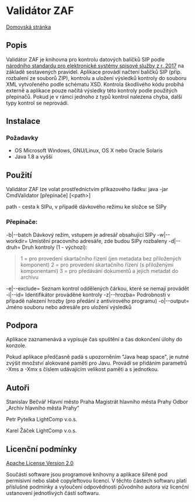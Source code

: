 # Validátor ZAF
[Domovská stránka](https://validatorzaf.github.io/zaf)

## Popis

Validátor ZAF je knihovna pro kontrolu datových balíčků SIP podle 
[národního standardu pro elektronické systémy spisové služby z r.
2017](https://www.mvcr.cz/clanek/narodni-standard-pro-elektronicke-systemy-spisove-sluzby.aspx)
na základě sestavených pravidel.
Aplikace provádí načtení balíčků SIP (příp. rozbalení ze souborů ZIP),
kontrolu a uložení výsledků kontroly do souboru XML vytvořeného podle schématu
XSD.
Kontrola škodlivého kódu probíhá externě a aplikace pouze načítá výsledky této
kontroly podle použitých přepínačů. Pokud je v rámci jednoho z typů kontrol
nalezena chyba, další typy kontrol se neprovádí.

## Instalace

### Požadavky

* OS Microsoft Windows, GNU/Linux, OS X nebo Oracle Solaris
* Java 1.8 a vyšší

## Použití

Validátor ZAF lze volat prostřednictvím příkazového řádku:
java -jar CmdValidator [přepínače] [&lt;path&gt;]

path - cesta k SIPu, v případě dávkového režimu ke složce se SIPy

### Přepínače:

-b|--batch Dávkový režim, vstupem je adresář obsahující SIPy
-w|--workdir= Umístění pracovního adresáře, zde budou SIPy rozbaleny
-d|--druh= Druh kontroly (1 - výchozí):

> 1 = pro provedení skartačního řízení (jen metadata bez přiložených komponent)
> 2 = pro provedení skartačního řízení (s přiloženými komponentami)
> 3 = pro předávání dokumentů a jejich metadat do archivu

-e|--exclude= Seznam kontrol oddělených čárkou, které se nemají provádět
-i|--id= Identifikátor prováděné kontroly
-z|--hrozba= Podrobnosti v případě nalezení hrozby (pro předání z antivirového programu)
-o|--output= Jméno souboru nebo adresáře pro uložení výsledků

## Podpora

Aplikace zaznamenává a vypisuje čas spuštění a čas dokončení úlohy do konzole.

Pokud aplikace předčasně padá s upozorněním "Java heap space", je nutné zvýšit množství alokované
paměti pro Javu. Provádí se přidáním parametrů -Xms a -Xmx s číslem udávajícím velikost paměti
a s jednotkou.


## Autoři

Stanislav Bečvář
Hlavní město Praha
Magistrát hlavního města Prahy
Odbor „Archiv hlavního města Prahy“

Petr Pytelka
LightComp v.o.s.

Karel Žáček
LightComp v.o.s.

## Licenční podmínky

[Apache License Version 2.0](https://www.apache.org/licenses/LICENSE-2.0)

Součástí software jsou programové knihovny a aplikace šířené pod permisivní nebo slabě copyleftovou
licencí. V těchto částech softwaru platí příslušné podmínky a vyloučení odpovědnosti původního
autora viz licenční ustanovení jednotlivých částí softwaru.
